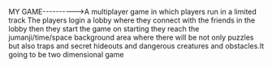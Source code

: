 MY GAME---------->A multiplayer game in which players run in a limited track
The players login a lobby where they connect with the friends in the lobby then they start the game
on starting they reach the jumanji/time/space background area where there will be not only puzzles but also traps and secret hideouts and dangerous creatures and obstacles.It going to be two dimensional game 